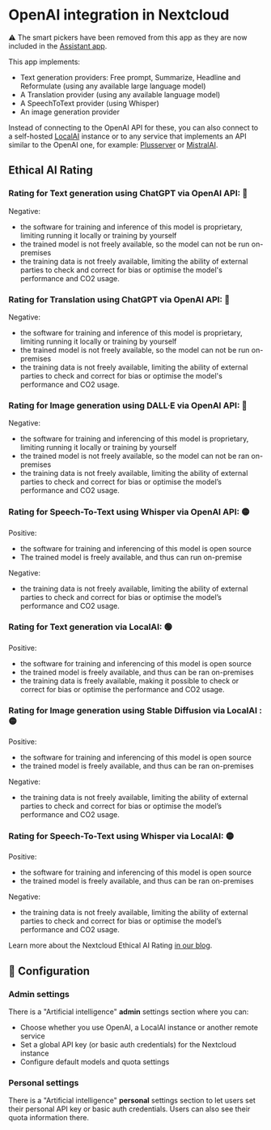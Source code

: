 # OpenAI integration in Nextcloud

:warning: The smart pickers have been removed from this app
as they are now included in the [Assistant app](https://apps.nextcloud.com/apps/assistant).

This app implements:

* Text generation providers: Free prompt, Summarize, Headline and Reformulate (using any available large language model)
* A Translation provider (using any available language model)
* A SpeechToText provider (using Whisper)
* An image generation provider

Instead of connecting to the OpenAI API for these, you can also connect to a self-hosted [LocalAI](https://localai.io) instance
or to any service that implements an API similar to the OpenAI one, for example: [Plusserver](https://www.plusserver.com/en/ai-platform/) or [MistralAI](https://mistral.ai).

## Ethical AI Rating
### Rating for Text generation using ChatGPT via OpenAI API: 🔴

Negative:
* the software for training and inference of this model is proprietary, limiting running it locally or training by yourself
* the trained model is not freely available, so the model can not be run on-premises
* the training data is not freely available, limiting the ability of external parties to check and correct for bias or optimise the model's performance and CO2 usage.


### Rating for Translation using ChatGPT via OpenAI API: 🔴

Negative:
* the software for training and inference of this model is proprietary, limiting running it locally or training by yourself
* the trained model is not freely available, so the model can not be run on-premises
* the training data is not freely available, limiting the ability of external parties to check and correct for bias or optimise the model's performance and CO2 usage.

### Rating for Image generation using DALL·E via OpenAI API: 🔴

Negative:
* the software for training and inferencing of this model is proprietary, limiting running it locally or training by yourself
* the trained model is not freely available, so the model can not be ran on-premises
* the training data is not freely available, limiting the ability of external parties to check and correct for bias or optimise the model’s performance and CO2 usage.


### Rating for Speech-To-Text using Whisper via OpenAI API: 🟡

Positive:
* the software for training and inferencing of this model is open source
* The trained model is freely available, and thus can run on-premise

Negative:
* the training data is not freely available, limiting the ability of external parties to check and correct for bias or optimise the model’s performance and CO2 usage.

### Rating for Text generation via LocalAI: 🟢

Positive:
* the software for training and inferencing of this model is open source
* the trained model is freely available, and thus can be ran on-premises
* the training data is freely available, making it possible to check or correct for bias or optimise the performance and CO2 usage.


### Rating for Image generation using Stable Diffusion via LocalAI : 🟡

Positive:
* the software for training and inferencing of this model is open source
* the trained model is freely available, and thus can be ran on-premises

Negative:
* the training data is not freely available, limiting the ability of external parties to check and correct for bias or optimise the model’s performance and CO2 usage.


### Rating for Speech-To-Text using Whisper via LocalAI: 🟡

Positive:
* the software for training and inferencing of this model is open source
* the trained model is freely available, and thus can be ran on-premises

Negative:
* the training data is not freely available, limiting the ability of external parties to check and correct for bias or optimise the model’s performance and CO2 usage.


Learn more about the Nextcloud Ethical AI Rating [in our blog](https://nextcloud.com/blog/nextcloud-ethical-ai-rating/).

## 🔧 Configuration

### Admin settings

There is a "Artificial intelligence" **admin** settings section where you can:
* Choose whether you use OpenAI, a LocalAI instance or another remote service
* Set a global API key (or basic auth credentials) for the Nextcloud instance
* Configure default models and quota settings

### Personal settings

There is a "Artificial intelligence" **personal** settings section to let users set their personal API key or basic auth credentials.
Users can also see their quota information there.

